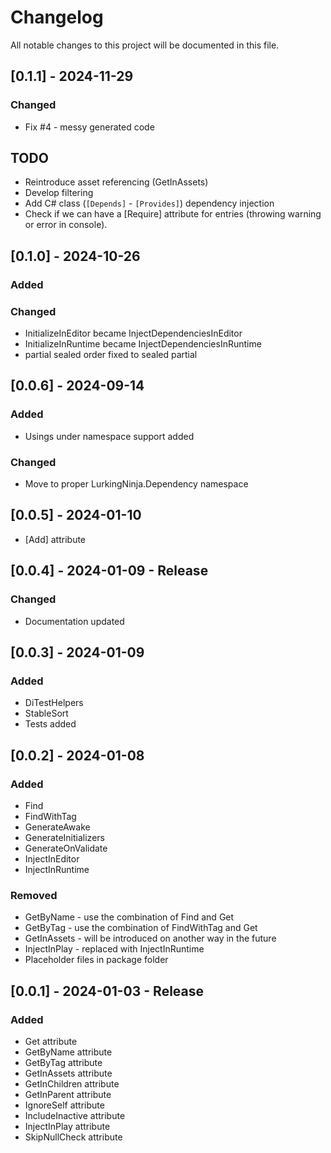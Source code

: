 # Changelog
All notable changes to this project will be documented in this file.

## [0.1.1] - 2024-11-29
### Changed
- Fix #4 - messy generated code

## TODO
- Reintroduce asset referencing (GetInAssets)
- Develop filtering
- Add C# class (```[Depends]``` - ```[Provides]```) dependency injection
- Check if we can have a [Require] attribute for entries (throwing warning or error in console).

## [0.1.0] - 2024-10-26
### Added
### Changed
- InitializeInEditor became InjectDependenciesInEditor
- InitializeInRuntime became InjectDependenciesInRuntime
- partial sealed order fixed to sealed partial

## [0.0.6] - 2024-09-14
### Added
- Usings under namespace support added
### Changed
- Move to proper LurkingNinja.Dependency namespace

## [0.0.5] - 2024-01-10
- [Add] attribute

## [0.0.4] - 2024-01-09 - Release
### Changed
- Documentation updated

## [0.0.3] - 2024-01-09
### Added
- DiTestHelpers 
- StableSort
- Tests added

## [0.0.2] - 2024-01-08
### Added
- Find
- FindWithTag
- GenerateAwake
- GenerateInitializers
- GenerateOnValidate
- InjectInEditor
- InjectInRuntime
### Removed
- GetByName - use the combination of Find and Get
- GetByTag - use the combination of FindWithTag and Get
- GetInAssets - will be introduced on another way in the future
- InjectInPlay - replaced with InjectInRuntime
- Placeholder files in package folder

## [0.0.1] - 2024-01-03 - Release
### Added
- Get attribute
- GetByName attribute
- GetByTag attribute
- GetInAssets attribute
- GetInChildren attribute
- GetInParent attribute
- IgnoreSelf attribute
- IncludeInactive attribute
- InjectInPlay attribute
- SkipNullCheck attribute